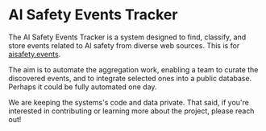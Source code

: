 # AI Safety Events Tracker

The AI Safety Events Tracker is a system designed to find, classify, and store events related to AI safety from diverse web sources. This is for [aisafety.events](https://aisafety.events/).

The aim is to automate the aggregation work, enabling a team to curate the discovered events, and to integrate selected ones into a public database. Perhaps it could be fully automated one day.

We are keeping the systems's code and data private. That said, if you're interested in contributing or learning more about the project, please reach out!
